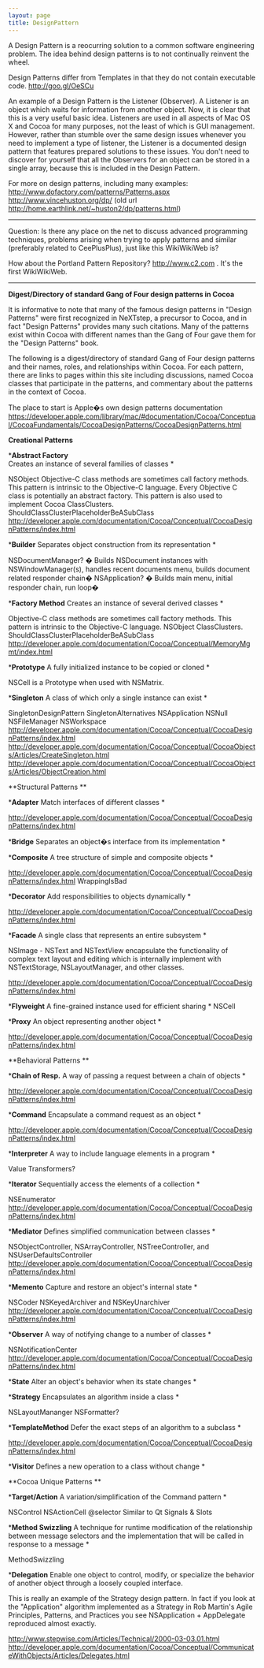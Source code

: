 ```yaml
---
layout: page
title: DesignPattern
---
```


A Design Pattern is a reocurring solution to a common software engineering problem. The idea behind design patterns is to not continually reinvent the wheel.

Design Patterns differ from Templates in that they do not contain executable code. http://goo.gl/OeSCu

An example of a Design Pattern is the Listener (Observer). A Listener is an object which waits for information from another object. Now, it is clear that this is a very useful basic idea. Listeners are used in all aspects of Mac OS X and Cocoa for many purposes, not the least of which is GUI management. However, rather than stumble over the same design issues whenever you need to implement a type of listener, the Listener is a documented design pattern that features prepared solutions to these issues. You don't need to discover for yourself that all the Observers for an object can be stored in a single array, because this is included in the Design Pattern.

For more on design patterns, including many examples:
http://www.dofactory.com/patterns/Patterns.aspx
http://www.vincehuston.org/dp/ (old url http://home.earthlink.net/~huston2/dp/patterns.html)


------------

Question: Is there any place on the net to discuss advanced programming techniques, problems arising when trying to apply patterns and similar (preferably related to CeePlusPlus), just like this WikiWikiWeb is?

How about the Portland Pattern Repository? http://www.c2.com . It's the first WikiWikiWeb.

----
**Digest/Directory of standard Gang of Four design patterns in Cocoa** 
 
It is informative to note that many of the famous design patterns in "Design Patterns" were first recognized in NeXTstep, a precursor to Cocoa, and in fact "Design Patterns" provides many such citations.  Many of the patterns exist within Cocoa with different names than the Gang of Four gave them for the "Design Patterns" book.  

The following is a digest/directory of standard Gang of Four design patterns and their names, roles, and relationships within Cocoa.  For each pattern, there are links to pages within this site including discussions, named Cocoa classes that participate in the patterns, and commentary about the patterns in the context of Cocoa.

The place to start is Apple�s own design patterns documentation https://developer.apple.com/library/mac/#documentation/Cocoa/Conceptual/CocoaFundamentals/CocoaDesignPatterns/CocoaDesignPatterns.html


**Creational Patterns** 
  
***Abstract Factory**   
Creates an instance of several families of classes *

NSObject  Objective-C class methods are sometimes call factory methods.  This pattern is intrinsic to the Objective-C language.   Every Objective C class is potentially an abstract factory.  This pattern is also used to implement Cocoa ClassClusters.  ShouldClassClusterPlaceholderBeASubClass http://developer.apple.com/documentation/Cocoa/Conceptual/CocoaDesignPatterns/index.html

***Builder**   Separates object construction from its representation * 
  
NSDocumentManager? � Builds NSDocument instances with NSWindowManager(s), handles recent documents menu, builds document related responder chain�
NSApplication? � Builds main menu, initial responder chain, run loop�

***Factory Method**   Creates an instance of several derived classes * 

Objective-C class methods are sometimes call factory methods.  This pattern is intrinsic to the Objective-C language. 
NSObject   ClassClusters.  ShouldClassClusterPlaceholderBeASubClass   http://developer.apple.com/documentation/Cocoa/Conceptual/MemoryMgmt/index.html

***Prototype**   A fully initialized instance to be copied or cloned * 
 
NSCell is a Prototype when used with NSMatrix.

***Singleton**   A class of which only a single instance can exist * 
 
SingletonDesignPattern SingletonAlternatives NSApplication NSNull NSFileManager NSWorkspace
http://developer.apple.com/documentation/Cocoa/Conceptual/CocoaDesignPatterns/index.html http://developer.apple.com/documentation/Cocoa/Conceptual/CocoaObjects/Articles/CreateSingleton.html http://developer.apple.com/documentation/Cocoa/Conceptual/CocoaObjects/Articles/ObjectCreation.html 



**Structural Patterns **

***Adapter**   Match interfaces of different classes *

http://developer.apple.com/documentation/Cocoa/Conceptual/CocoaDesignPatterns/index.html
 
***Bridge**   Separates an object�s interface from its implementation *
 
***Composite**   A tree structure of simple and composite objects *

http://developer.apple.com/documentation/Cocoa/Conceptual/CocoaDesignPatterns/index.html WrappingIsBad
 
***Decorator**   Add responsibilities to objects dynamically *

http://developer.apple.com/documentation/Cocoa/Conceptual/CocoaDesignPatterns/index.html
 
***Facade**   A single class that represents an entire subsystem * 

NSImage - NSText and NSTextView encapsulate the functionality of complex text layout and editing which is internally implement with NSTextStorage, NSLayoutManager, and other classes.

http://developer.apple.com/documentation/Cocoa/Conceptual/CocoaDesignPatterns/index.html

***Flyweight**   A fine-grained instance used for efficient sharing * 
NSCell 

***Proxy**   An object representing another object * 

http://developer.apple.com/documentation/Cocoa/Conceptual/CocoaDesignPatterns/index.html



**Behavioral Patterns ** 

***Chain of Resp.**   A way of passing a request between a chain of objects * 

http://developer.apple.com/documentation/Cocoa/Conceptual/CocoaDesignPatterns/index.html

***Command**  Encapsulate a command request as an object * 

http://developer.apple.com/documentation/Cocoa/Conceptual/CocoaDesignPatterns/index.html

***Interpreter**   A way to include language elements in a program * 

Value Transformers?

***Iterator**   Sequentially access the elements of a collection * 

NSEnumerator  http://developer.apple.com/documentation/Cocoa/Conceptual/CocoaDesignPatterns/index.html

***Mediator**   Defines simplified communication between classes * 

NSObjectController, NSArrayController, NSTreeController, and NSUserDefaultsController
http://developer.apple.com/documentation/Cocoa/Conceptual/CocoaDesignPatterns/index.html

***Memento**   Capture and restore an object's internal state * 

NSCoder NSKeyedArchiver and NSKeyUnarchiver 
http://developer.apple.com/documentation/Cocoa/Conceptual/CocoaDesignPatterns/index.html

***Observer**   A way of notifying change to a number of classes * 

NSNotificationCenter 
http://developer.apple.com/documentation/Cocoa/Conceptual/CocoaDesignPatterns/index.html

***State**   Alter an object's behavior when its state changes * 

***Strategy**   Encapsulates an algorithm inside a class * 

NSLayoutMananger NSFormatter?

***TemplateMethod**   Defer the exact steps of an algorithm to a subclass * 

http://developer.apple.com/documentation/Cocoa/Conceptual/CocoaDesignPatterns/index.html

***Visitor**   Defines a new operation to a class without change * 



**Cocoa Unique Patterns ** 
  
***Target/Action**   A variation/simplification of the Command pattern * 

NSControl NSActionCell @selector Similar to Qt Signals & Slots

***Method Swizzling**  A technique for runtime modification of the relationship between message selectors and the implementation that will be called in response to a message * 

MethodSwizzling

***Delegation**  Enable one object to control, modify, or specialize the behavior of another object through a loosely coupled interface.

This is really an example of the Strategy design pattern.  In fact if you look at the "Application" algorithm implemented as a Strategy in Rob Martin's Agile Principles, Patterns, and Practices you see NSApplication + AppDelegate reproduced almost exactly.

http://www.stepwise.com/Articles/Technical/2000-03-03.01.html
http://developer.apple.com/documentation/Cocoa/Conceptual/CommunicateWithObjects/Articles/Delegates.html

